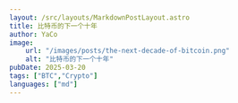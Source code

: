 ```yaml
---
layout: /src/layouts/MarkdownPostLayout.astro
title: 比特币的下一个十年
author: YaCo
image: 
    url: "/images/posts/the-next-decade-of-bitcoin.png"
    alt: "比特币的下一个十年"
pubDate: 2025-03-20
tags: ["BTC","Crypto"]
languages: ["md"]
---
```


